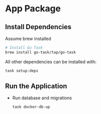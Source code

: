 # App Package

## Install Dependencies

Assume brew installed

```bash
# Install Go Task
brew install go-task/tap/go-task
```

All other dependencies can be installed with:

```bash
task setup:deps
```

## Run the Application

- Run database and migrations

    ```bash
    task docker-db-up
    ```
